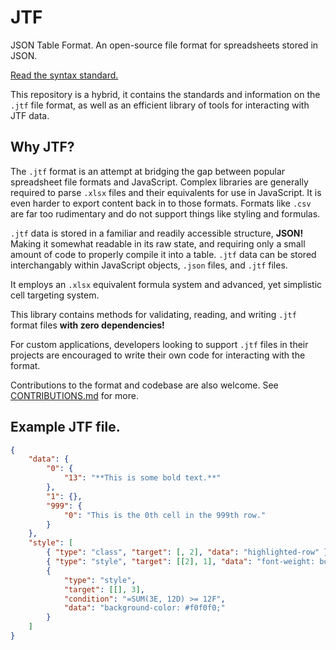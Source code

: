 # JTF

JSON Table Format. An open-source file format for spreadsheets stored in JSON.

[Read the syntax standard.](SYNTAX.md)

This repository is a hybrid, it contains the standards and information on the `.jtf` file format, as well as an efficient library of tools for interacting with JTF data.

## Why JTF?

The `.jtf` format is an attempt at bridging the gap between popular spreadsheet file formats and JavaScript. Complex libraries are generally required to parse `.xlsx` files and their equivalents for use in JavaScript. It is even harder to export content back in to those formats. Formats like `.csv` are far too rudimentary and do not support things like styling and formulas.

`.jtf` data is stored in a familiar and readily accessible structure, **JSON!** Making it somewhat readable in its raw state, and requiring only a small amount of code to properly compile it into a table. `.jtf` data can be stored interchangably within JavaScript objects, `.json` files, and `.jtf` files.

It employs an `.xlsx` equivalent formula system and advanced, yet simplistic cell targeting system.

This library contains methods for validating, reading, and writing `.jtf` format files **with zero dependencies!**

For custom applications, developers looking to support `.jtf` files in their projects are encouraged to write their own code for interacting with the format.

Contributions to the format and codebase are also welcome. See [CONTRIBUTIONS.md](CONTRIBUTIONS.md) for more.

## Example JTF file.

```json
{
	"data": {
		"0": {
			"13": "**This is some bold text.**"
		},
		"1": {},
		"999": {
			"0": "This is the 0th cell in the 999th row."
		}
	},
	"style": [
		{ "type": "class", "target": [, 2], "data": "highlighted-row" },
		{ "type": "style", "target": [[2], 1], "data": "font-weight: bold;" },
		{
			"type": "style",
			"target": [[], 3],
			"condition": "=SUM(3E, 12D) >= 12F",
			"data": "background-color: #f0f0f0;"
		}
	]
}
```
